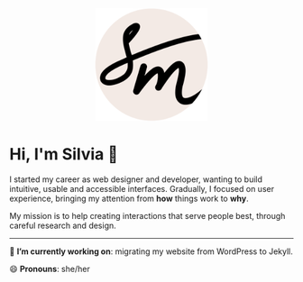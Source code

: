 <div align="center">
  <img src="assets/smd-logo-new.png" alt="Silvia Maggi Design" width="200" height="200">
</div>

# Hi, I'm Silvia 👋

I started my career as web designer and developer, wanting to build intuitive, usable and accessible interfaces.
Gradually, I focused on user experience, bringing my attention from **how** things work to **why**.

My mission is to help creating interactions that serve people best, through careful research and design.

---

🔭 **I’m currently working on**: migrating my website from WordPress to Jekyll.

😄 **Pronouns**: she/her
